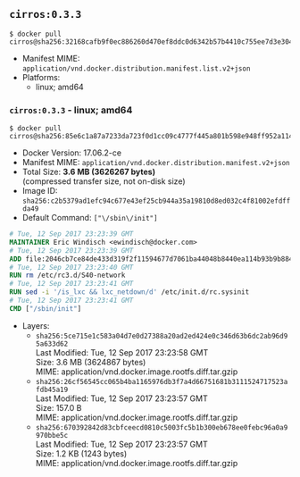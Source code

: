 ## `cirros:0.3.3`

```console
$ docker pull cirros@sha256:32168cafb9f0ec886260d470ef8ddc0d6342b57b4410c755ee7d3e304f0f1d06
```

-	Manifest MIME: `application/vnd.docker.distribution.manifest.list.v2+json`
-	Platforms:
	-	linux; amd64

### `cirros:0.3.3` - linux; amd64

```console
$ docker pull cirros@sha256:85e6c1a87a7233da723f0d1cc09c4777f445a801b598e948ff952a11443e3d91
```

-	Docker Version: 17.06.2-ce
-	Manifest MIME: `application/vnd.docker.distribution.manifest.v2+json`
-	Total Size: **3.6 MB (3626267 bytes)**  
	(compressed transfer size, not on-disk size)
-	Image ID: `sha256:c2b5379ad1efc94c677e43ef25cb944a35a19810d8ed032c4f81002efdffda49`
-	Default Command: `["\/sbin\/init"]`

```dockerfile
# Tue, 12 Sep 2017 23:23:39 GMT
MAINTAINER Eric Windisch <ewindisch@docker.com>
# Tue, 12 Sep 2017 23:23:39 GMT
ADD file:2046cb7ce84de433d319f2f11594677d7061ba44048b8440ea114b93b9b88433 in / 
# Tue, 12 Sep 2017 23:23:40 GMT
RUN rm /etc/rc3.d/S40-network
# Tue, 12 Sep 2017 23:23:41 GMT
RUN sed -i '/is_lxc && lxc_netdown/d' /etc/init.d/rc.sysinit
# Tue, 12 Sep 2017 23:23:41 GMT
CMD ["/sbin/init"]
```

-	Layers:
	-	`sha256:5ce715e1c583a04d7e0d27388a20ad2ed424e0c346d63b6dc2ab96d95a633d62`  
		Last Modified: Tue, 12 Sep 2017 23:23:58 GMT  
		Size: 3.6 MB (3624867 bytes)  
		MIME: application/vnd.docker.image.rootfs.diff.tar.gzip
	-	`sha256:26cf56545cc065b4ba1165976db3f7a4d66751681b3111524717523afdb45a19`  
		Last Modified: Tue, 12 Sep 2017 23:23:57 GMT  
		Size: 157.0 B  
		MIME: application/vnd.docker.image.rootfs.diff.tar.gzip
	-	`sha256:670392842d83cbfceecd0810c5003fc5b1b300eb678ee0febc96a0a9970bbe5c`  
		Last Modified: Tue, 12 Sep 2017 23:23:57 GMT  
		Size: 1.2 KB (1243 bytes)  
		MIME: application/vnd.docker.image.rootfs.diff.tar.gzip

